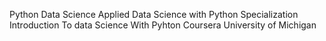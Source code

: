 Python Data Science
Applied Data Science with Python Specialization
Introduction To data Science With Pyhton Coursera 
University of Michigan
